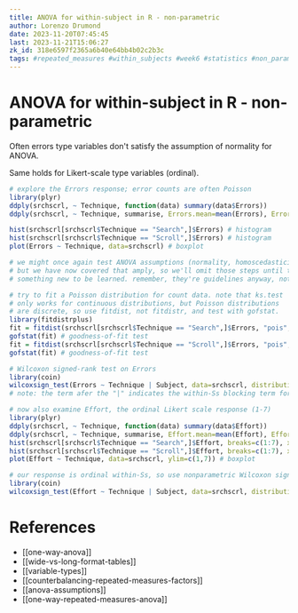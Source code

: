 ```yaml
---
title: ANOVA for within-subject in R - non-parametric
author: Lorenzo Drumond
date: 2023-11-20T07:45:45
last: 2023-11-21T15:06:27
zk_id: 318e6597f2365a6b40e64bb4b02c2b3c
tags: #repeated_measures #within_subjects #week6 #statistics #non_parametric #wilcoxon_signed_rank #designing_running_and_analyzing_experiments #test #coursera #experiment #theory #normality #design #anova #rlang
---
```



# ANOVA for within-subject in R - non-parametric
Often errors type variables don't satisfy the assumption of normality for ANOVA.

Same holds for Likert-scale type variables (ordinal).

```R
# explore the Errors response; error counts are often Poisson
library(plyr)
ddply(srchscrl, ~ Technique, function(data) summary(data$Errors))
ddply(srchscrl, ~ Technique, summarise, Errors.mean=mean(Errors), Errors.sd=sd(Errors))

hist(srchscrl[srchscrl$Technique == "Search",]$Errors) # histogram
hist(srchscrl[srchscrl$Technique == "Scroll",]$Errors) # histogram
plot(Errors ~ Technique, data=srchscrl) # boxplot

# we might once again test ANOVA assumptions (normality, homoscedasticity)
# but we have now covered that amply, so we'll omit those steps until there's
# something new to be learned. remember, they're guidelines anyway, not law.

# try to fit a Poisson distribution for count data. note that ks.test
# only works for continuous distributions, but Poisson distributions
# are discrete, so use fitdist, not fitdistr, and test with gofstat.
library(fitdistrplus)
fit = fitdist(srchscrl[srchscrl$Technique == "Search",]$Errors, "pois", discrete=TRUE)
gofstat(fit) # goodness-of-fit test
fit = fitdist(srchscrl[srchscrl$Technique == "Scroll",]$Errors, "pois", discrete=TRUE)
gofstat(fit) # goodness-of-fit test

# Wilcoxon signed-rank test on Errors
library(coin)
wilcoxsign_test(Errors ~ Technique | Subject, data=srchscrl, distribution="exact")
# note: the term afer the "|" indicates the within-Ss blocking term for matched pairs

# now also examine Effort, the ordinal Likert scale response (1-7)
library(plyr)
ddply(srchscrl, ~ Technique, function(data) summary(data$Effort))
ddply(srchscrl, ~ Technique, summarise, Effort.mean=mean(Effort), Effort.sd=sd(Effort))
hist(srchscrl[srchscrl$Technique == "Search",]$Effort, breaks=c(1:7), xlim=c(1,7)) # histogram
hist(srchscrl[srchscrl$Technique == "Scroll",]$Effort, breaks=c(1:7), xlim=c(1,7)) # histogram
plot(Effort ~ Technique, data=srchscrl, ylim=c(1,7)) # boxplot

# our response is ordinal within-Ss, so use nonparametric Wilcoxon signed-rank
library(coin)
wilcoxsign_test(Effort ~ Technique | Subject, data=srchscrl, distribution="exact")
```

# References
- [[one-way-anova]]
- [[wide-vs-long-format-tables]]
- [[variable-types]]
- [[counterbalancing-repeated-measures-factors]]
- [[anova-assumptions]]
- [[one-way-repeated-measures-anova]]
